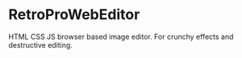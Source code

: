 # RetroProWebEditor
HTML CSS JS browser based image editor. For crunchy effects and destructive editing.
